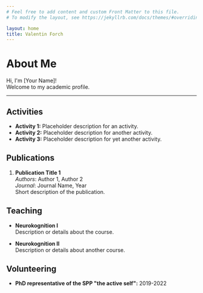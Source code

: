 ```yaml
---
# Feel free to add content and custom Front Matter to this file.
# To modify the layout, see https://jekyllrb.com/docs/themes/#overriding-theme-defaults

layout: home
title: Valentin Forch
---
```


# About Me

Hi, I'm [Your Name]!  
Welcome to my academic profile.

---

## Activities

- **Activity 1:** Placeholder description for an activity.
- **Activity 2:** Placeholder description for another activity.
- **Activity 3:** Placeholder description for yet another activity.

## Publications

1. **Publication Title 1**  
   *Authors*: Author 1, Author 2  
   *Journal*: Journal Name, Year  
   Short description of the publication.

## Teaching

- **Neurokognition I**  
  Description or details about the course.

- **Neurokognition II**  
  Description or details about another course.

## Volunteering

- **PhD representative of the SPP "the active self":** 2019-2022
